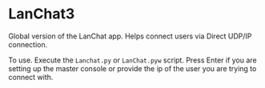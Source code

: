 # LanChat3
Global version of the LanChat app.
Helps connect users via Direct UDP/IP connection.

To use. Execute the ```Lanchat.py``` or ```LanChat.pyw``` script.
Press Enter if you are setting up the master console or provide the ip of the user you are trying to connect with.
